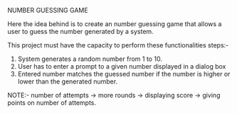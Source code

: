 NUMBER GUESSING GAME

Here the idea behind  is to create an number guessing game  that allows a user to guess the number generated by a system.

This project must have the capacity to perform these functionalities 
steps:-
1) System generates a random number from 1 to 10.
2) User has to enter a prompt to a given number displayed in a dialog box
3) Entered number matches the guessed number if the number is higher or lower than the generated number.

 NOTE:- number of attempts -> more rounds -> displaying score -> giving points on number of attempts.
